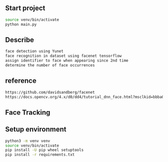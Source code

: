 ## Start project

```bash
source venv/bin/activate
python main.py
```
## Describe
```bash
face detection using Yunet
face recognition in dataset using facenet tensorflow
assign identifier to face when appearing since 2nd time
determine the number of face occurrences
```
## reference
```bash
https://github.com/davidsandberg/facenet
https://docs.opencv.org/4.x/d0/dd4/tutorial_dnn_face.html?msclkid=bbba05a1af3911eca0d1cf4ec0faac6c
```
## Face Tracking

## Setup environment

```bash
python3 -m venv venv
source venv/bin/activate
pip install -U pip wheel setuptools
pip install -r requirements.txt
```


